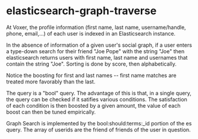 # elasticsearch-graph-traverse

At Voxer, the profile information (first name, last name, username/handle, phone, email,...) of each user is indexed in an Elasticsearch instance.

In the absence of information of a given user's social graph, if a user enters a type-down search for their friend "Joe Pope" with the string "Joe" then elasticsearch returns users with first name, last name and usernames that contain the string "Joe". Sorting is done by score, then alphabetically.

Notice the boosting for first and last names -- first name matches are treated more favorably than the last.

The query is a "bool" query. The advantage of this is that, in a single query, the query can be checked if it satifies various conditions. The satisfaction of each condition is then boosted by a given amount, the value of each boost can then be tuned empirically.

Graph Search is implemented by the bool:should:terms:_id portion of the es query. The array of userids are the friend of friends of the user in question.

